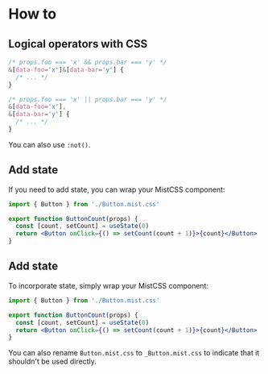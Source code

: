 # How to

## Logical operators with CSS

```css
/* props.foo === 'x' && props.bar === 'y' */
&[data-foo='x']&[data-bar='y'] {
  /* ... */
}
```

```css
/* props.foo === 'x' || props.bar === 'y' */
&[data-foo='x'],
&[data-bar='y'] {
  /* ... */
}
```

You can also use `:not()`.

## Add state

If you need to add state, you can wrap your MistCSS component:

```jsx
import { Button } from './Button.mist.css'

export function ButtonCount(props) {
  const [count, setCount] = useState(0)
  return <Button onClick={() => setCount(count + 1)}>{count}</Button>
}
```

## Add state

To incorporate state, simply wrap your MistCSS component:

```jsx
import { Button } from './Button.mist.css'

export function ButtonCount(props) {
  const [count, setCount] = useState(0)
  return <Button onClick={() => setCount(count + 1)}>{count}</Button>
}
```

You can also rename `Button.mist.css` to `_Button.mist.css` to indicate that it shouldn't be used directly.
